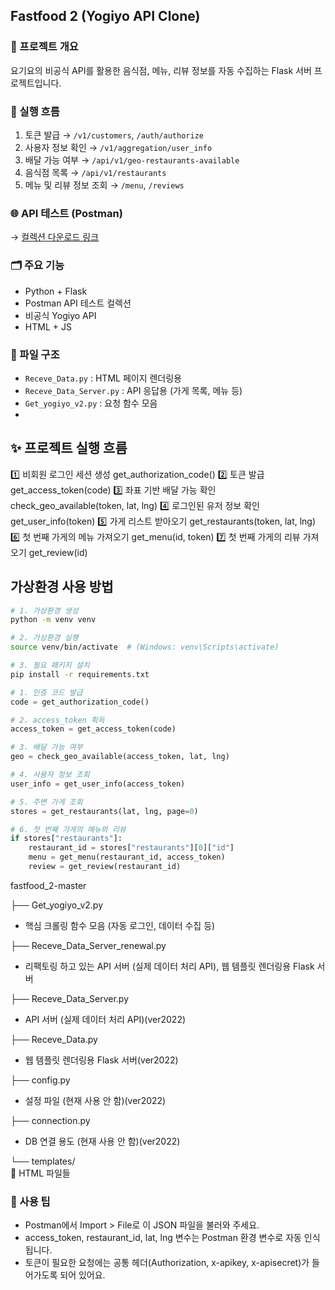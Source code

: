 ## Fastfood 2 (Yogiyo API Clone)

### 📌 프로젝트 개요
요기요의 비공식 API를 활용한 음식점, 메뉴, 리뷰 정보를 자동 수집하는 Flask 서버 프로젝트입니다.

### 🧭 실행 흐름

1. 토큰 발급 → `/v1/customers`, `/auth/authorize`
2. 사용자 정보 확인 → `/v1/aggregation/user_info`
3. 배달 가능 여부 → `/api/v1/geo-restaurants-available`
4. 음식점 목록 → `/api/v1/restaurants`
5. 메뉴 및 리뷰 정보 조회 → `/menu`, `/reviews`


### 🌐 API 테스트 (Postman)
→ [컬렉션 다운로드 링크]()

### 🗂️ 주요 기능
- Python + Flask
- Postman API 테스트 컬렉션
- 비공식 Yogiyo API
- HTML + JS 

### 📂 파일 구조
- `Receve_Data.py` : HTML 페이지 렌더링용
- `Receve_Data_Server.py` : API 응답용 (가게 목록, 메뉴 등)
- `Get_yogiyo_v2.py` : 요청 함수 모음
-
## ✨ 프로젝트 실행 흐름
1️⃣	비회원 로그인 세션 생성	get_authorization_code()
2️⃣	토큰 발급	get_access_token(code)
3️⃣	좌표 기반 배달 가능 확인	check_geo_available(token, lat, lng)
4️⃣	로그인된 유저 정보 확인	get_user_info(token)
5️⃣	가게 리스트 받아오기	get_restaurants(token, lat, lng)
6️⃣	첫 번째 가게의 메뉴 가져오기	get_menu(id, token)
7️⃣	첫 번째 가게의 리뷰 가져오기	get_review(id)

## 가상환경 사용 방법

```bash
# 1. 가상환경 생성
python -m venv venv

# 2. 가상환경 실행
source venv/bin/activate  # (Windows: venv\Scripts\activate)

# 3. 필요 패키지 설치
pip install -r requirements.txt
````

```python
# 1. 인증 코드 발급
code = get_authorization_code()

# 2. access_token 획득
access_token = get_access_token(code)

# 3. 배달 가능 여부
geo = check_geo_available(access_token, lat, lng)

# 4. 사용자 정보 조회
user_info = get_user_info(access_token)

# 5. 주변 가게 조회
stores = get_restaurants(lat, lng, page=0)

# 6. 첫 번째 가게의 메뉴와 리뷰
if stores["restaurants"]:
    restaurant_id = stores["restaurants"][0]["id"]
    menu = get_menu(restaurant_id, access_token)
    review = get_review(restaurant_id)
 ```

fastfood_2-master

├── Get_yogiyo_v2.py      
-  핵심 크롤링 함수 모음 (자동 로그인, 데이터 수집 등)

├── Receve_Data_Server_renewal.py  
- 리팩토링 하고 있는 API 서버 (실제 데이터 처리 API), 웹 템플릿 렌더링용 Flask 서버

├── Receve_Data_Server.py 
- API 서버 (실제 데이터 처리 API)(ver2022)

├── Receve_Data.py         
 - 웹 템플릿 렌더링용 Flask 서버(ver2022)

├── config.py             
 - 설정 파일 (현재 사용 안 함)(ver2022)

├── connection.py         
 - DB 연결 용도 (현재 사용 안 함)(ver2022)

└── templates/            
 📄 HTML 파일들



### 🔧 사용 팁
- Postman에서 Import > File로 이 JSON 파일을 불러와 주세요.
- access_token, restaurant_id, lat, lng 변수는 Postman 환경 변수로 자동 인식됩니다.
- 토큰이 필요한 요청에는 공통 헤더(Authorization, x-apikey, x-apisecret)가 들어가도록 되어 있어요.